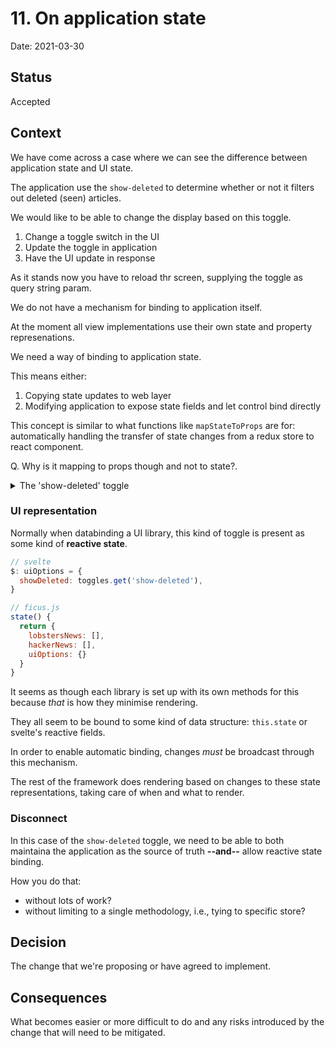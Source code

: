 # 11. On application state

Date: 2021-03-30

## Status

Accepted

## Context

We have come across a case where we can see the difference between application state and UI state.

The application use the `show-deleted` to determine whether or not it filters out deleted (seen) articles.

We would like to be able to change the display based on this toggle.

1. Change a toggle switch in the UI
1. Update the toggle in application
1. Have the UI update in response

As it stands now you have to reload thr screen, supplying the toggle as query string param.

We do not have a mechanism for binding to application itself.

At the moment all view implementations use their own state and property represenations.

We need a way of binding to application state.

This means either:

1. Copying state updates to web layer
1. Modifying application to expose state fields and let control bind directly 

This concept is similar to what functions like `mapStateToProps` are for: automatically handling the transfer of state changes from a redux store to react component. 

Q. Why is it mapping to props though and not to state?.

<details>
  <summary>The 'show-deleted' toggle</summary>

  The `list` use case behaves differently depending on its supplied `toggles` argument:

  ```js
  module.exports.list = async (list, seive, toggles) => {

      const fullList = await list();
      
      const theIdsToReturn = await seive.apply(fullList);

      if (toggles.get('show-deleted')) {
          return fullList.map(it => {
              it.deleted = false == theIdsToReturn.includes(it.id);
              return it;
          });
      }  else {
          return fullList.filter(it => theIdsToReturn.includes(it.id));
      }
  }
  ```

  That argument is state stored internally by `Application` as `_toggles`. The idea is that the toggles are supplied at startup and used thereafter.

</details>

### UI representation

Normally when databinding a UI library, this kind of toggle is present as some kind of **reactive state**.

```js
// svelte
$: uiOptions = {
  showDeleted: toggles.get('show-deleted'),
}
```

```js
// ficus.js
state() {
  return { 
    lobstersNews: [],
    hackerNews: [],
    uiOptions: {}
  }
}
```

It seems as though each library is set up with its own methods for this because *that* is how they minimise rendering.

They all seem to be bound to some kind of data structure: `this.state` or svelte's reactive fields.

In order to enable automatic binding, changes *must* be broadcast through this mechanism. 

The rest of the framework does rendering based on changes to these state representations, taking care of when and what to render.

### Disconnect

In this case of the `show-deleted` toggle, we need to be able to both maintaina the application as the source of truth 
**--and--** allow reactive state binding.

How you do that: 

* without lots of work?
* without limiting to a single methodology, i.e., tying to specific store?

## Decision

The change that we're proposing or have agreed to implement.

## Consequences

What becomes easier or more difficult to do and any risks introduced by the change that will need to be mitigated.
